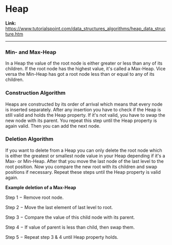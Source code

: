 # Heap

**Link:** https://www.tutorialspoint.com/data_structures_algorithms/heap_data_structure.htm
___

### Min- and Max-Heap

In a Heap the value of the root node is either greater or less than any of its children. If the
root node has the highest value, it's called a Max-Heap. Vice versa the Min-Heap has got a root
node less than or equal to any of its children.

### Construction Algorithm

Heaps are constructed by its order of arrival which means that every node is inserted separately.
After any insertion you have to check if the Heap is still valid and holds the Heap property. If
it's not valid, you have to swap the new node with its parent. You repeat this step until the Heap
property is again valid. Then you can add the next node.

### Deletion Algorithm

If you want to delete from a Heap you can only delete the root node which is either the greatest or
smallest node value in your Heap depending if it's a Max- or Min-Heap. After that you move the last
node of the last level to the root position. Now you compare the new root with its children and swap
positions if necessary. Repeat these steps until the Heap property is valid again.


**Example deletion of a Max-Heap**

Step 1 − Remove root node.

Step 2 − Move the last element of last level to root.

Step 3 − Compare the value of this child node with its parent.

Step 4 − If value of parent is less than child, then swap them.

Step 5 − Repeat step 3 & 4 until Heap property holds.

